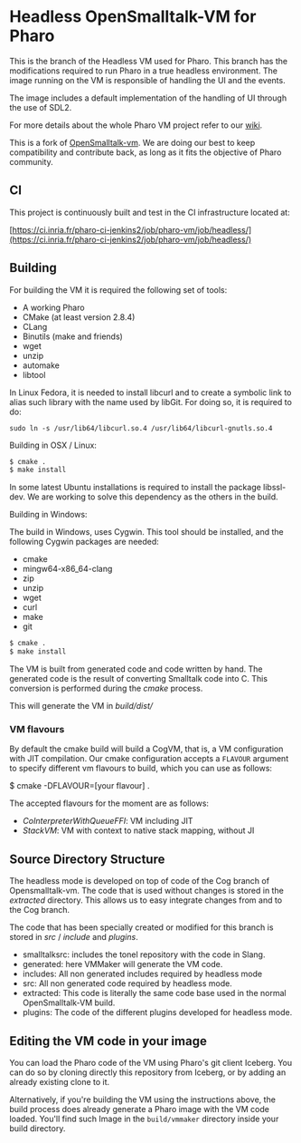 # Headless OpenSmalltalk-VM for Pharo


This is the branch of the Headless VM used for Pharo.
This branch has the modifications required to run Pharo in a true headless environment.
The image running on the VM is responsible of handling the UI and the events. 

The image includes a default implementation of the handling of UI through the use of SDL2.

For more details about the whole Pharo VM project refer to our [wiki](https://github.com/pharo-project/opensmalltalk-vm/wiki). 

This is a fork of [OpenSmalltalk-vm](https://github.com/OpenSmalltalk/opensmalltalk-vm).
We are doing our best to keep compatibility and contribute back, as long as it fits the objective of Pharo community.

## CI

This project is continuously built and test in the CI infrastructure located at:

[https://ci.inria.fr/pharo-ci-jenkins2/job/pharo-vm/job/headless/](https://ci.inria.fr/pharo-ci-jenkins2/job/pharo-vm/job/headless/)


## Building


For building the VM it is required the following set of tools:

- A working Pharo
- CMake (at least version 2.8.4)
- CLang 
- Binutils (make and friends) 
- wget
- unzip
- automake
- libtool

In Linux Fedora, it is needed to install libcurl and to create a symbolic link to alias such library with the name used by libGit.
For doing so, it is required to do:

```
sudo ln -s /usr/lib64/libcurl.so.4 /usr/lib64/libcurl-gnutls.so.4
```

Building in OSX / Linux:

```bash
$ cmake . 
$ make install
```
In some latest Ubuntu installations is required to install the package libssl-dev.
We are working to solve this dependency as the others in the build.

Building in Windows:

The build in Windows, uses Cygwin. This tool should be installed, and the following Cygwin packages are needed:

- cmake
- mingw64-x86_64-clang
- zip
- unzip
- wget
- curl 
- make
- git

```bash
$ cmake .
$ make install
```

The VM is built from generated code and code written by hand.
The generated code is the result of converting Smalltalk code into C.
This conversion is performed during the *cmake* process. 

This will generate the VM in *build/dist/*

###  VM flavours

By default the cmake build will build a CogVM, that is, a VM configuration with JIT compilation. Our cmake configuration accepts a `FLAVOUR` argument to specify different vm flavours to build, which you can use as follows:

$ cmake -DFLAVOUR=[your flavour] .

The accepted flavours for the moment are as follows:
- *CoInterpreterWithQueueFFI*: VM including JIT
- *StackVM*: VM with context to native stack mapping, without JI

## Source Directory Structure

The headless mode is developed on top of code of the Cog branch of Opensmalltalk-vm.
The code that is used without changes is stored in the *extracted* directory. 
This allows us to easy integrate changes from and to the Cog branch.

The code that has been specially created or modified for this branch is stored in *src* / *include* and *plugins*.


- smalltalksrc: includes the tonel repository with the code in Slang.
- generated: here VMMaker will generate the VM code.
- includes: All non generated includes required by headless mode
- src: All non generated code required by headless mode.
- extracted: This code is literally the same code base used in the normal OpenSmalltalk-VM build.
- plugins: The code of the different plugins developed for headless mode.

## Editing the VM code in your image

You can load the Pharo code of the VM using Pharo's git client Iceberg.
You can do so by cloning directly this repository from Iceberg, or by adding an already existing clone to it.

Alternatively, if you're building the VM using the instructions above, the build process does already generate a Pharo image with the VM code loaded. You'll find such Image in the `build/vmmaker` directory inside your build directory.
